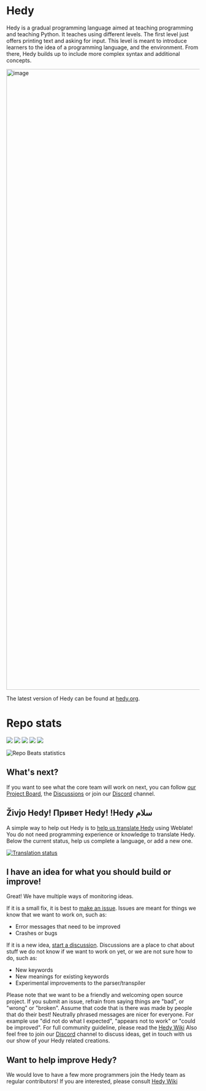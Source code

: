 # Hedy

Hedy is a gradual programming language aimed at teaching programming and teaching Python. It teaches using different levels. The first level just offers printing text and asking for input. This level is meant to introduce learners to the idea of a programming language, and the environment. From there, Hedy builds up to include more complex syntax and additional concepts.

<img width="1617" alt="image" src="https://user-images.githubusercontent.com/1003685/230636245-668ef2a1-c38b-47cf-84e4-0896ee6a72e8.png">

The latest version of Hedy can be found at [hedy.org](https://hedy.org).

# Repo stats

![](https://img.shields.io/github/commit-activity/m/hedyorg/hedy)
![](https://img.shields.io/github/last-commit/hedyorg/hedy)
![](https://img.shields.io/github/stars/hedyorg/hedy)
![](https://img.shields.io/github/contributors/hedyorg/hedy)
![](https://img.shields.io/github/issues/hedyorg/hedy)

![Repo Beats statistics](https://repobeats.axiom.co/api/embed/a3206e7c42293ee71446a7081b9c98636953501c.svg "Repobeats analytics image")


What's next?
------------

If you want to see what the core team will work on next, you can follow [our Project Board](https://github.com/orgs/hedyorg/projects/1/views/5), the [Discussions](https://github.com/hedyorg/hedy/discussions) or join our [Discord](https://discord.gg/8yY7dEme9r) channel.

Živjo Hedy! Привет Hedy! !Hedy سلام
----------------------------------------------

A simple way to help out Hedy is to [help us translate Hedy](https://github.com/hedyorg/hedy/wiki/Hedy-Translation-Tutorial) using Weblate! You do not need programming experience or knowledge to translate Hedy. Below the current status, help us complete a language, or add a new one.

<a href="https://hosted.weblate.org/engage/hedy/">
<img src="https://hosted.weblate.org/widgets/hedy/-/multi-auto.svg" alt="Translation status" />
</a>


I have an idea for what you should build or improve!
----------------------------------------------------

Great! We have multiple ways of monitoring ideas.

If it is a small fix, it is best to [make an issue](https://github.com/hedyorg/hedy/issues/new/choose). Issues are meant for things we know that we want to work on, such as:

* Error messages that need to be improved
* Crashes or bugs

If it is a new idea, [start a discussion](https://github.com/hedyorg/hedy/discussions/categories/ideas). Discussions are a place to chat about stuff we do not know if we want to work on yet, or we are not sure how to do, such as:

* New keywords
* New meanings for existing keywords
* Experimental improvements to the parser/transpiler

Please note that we want to be a friendly and welcoming open source project. If you submit an issue, refrain from saying things are "bad", or "wrong" or "broken". Assume that code that is there was made by people that do their best! Neutrally phrased messages are nicer for everyone. For example use "did not do what I expected", "appears not to work" or "could be improved". For full community guideline, please read the [Hedy Wiki](https://github.com/hedyorg/hedy/wiki)
Also feel free to join our [Discord](https://discord.gg/8yY7dEme9r) channel to discuss ideas, get in touch with us our show of your Hedy related creations.

Want to help improve Hedy?
--------------------------

We would love to have a few more programmers join the Hedy team as regular contributors!
If you are interested, please consult [Hedy Wiki](https://github.com/hedyorg/hedy/wiki)

